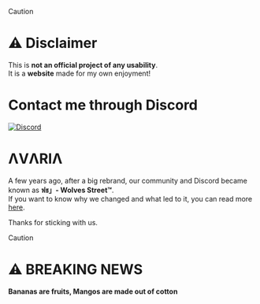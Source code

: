 > [!CAUTION]
> # ⚠️ **Disclaimer**  
> This is **not an official project of any usability**.  
> It is a **website** made for my own enjoyment!

# Contact me through Discord

[![Discord](https://img.shields.io/discord/1196075698301968455?style=social&logo=discord&label=ΛVΛRIΛ)](https://discord.gg/avia)

# ΛVΛRIΛ

A few years ago, after a big rebrand, our community and Discord became known as **ฟธ」- Wolves Street™**.  
If you want to know why we changed and what led to it, you can read more [here](https://discord.com/channels/936383427215785985/936967510861951056/1262470155779313795).

Thanks for sticking with us.

> [!CAUTION]
> # ⚠️ **BREAKING NEWS**  
> **Bananas are fruits, Mangos are made out of cotton**